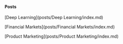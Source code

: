 
<span style="display:block; color:blue; margin-top:-90px;"> </span>
[about me](about.md)

<br/>

#### Posts

[Deep Learning](posts/Deep Learning/index.md)

[Financial Markets](posts/Financial Markets/index.md)

[Product Marketing](posts/Product Marketing/index.md)
